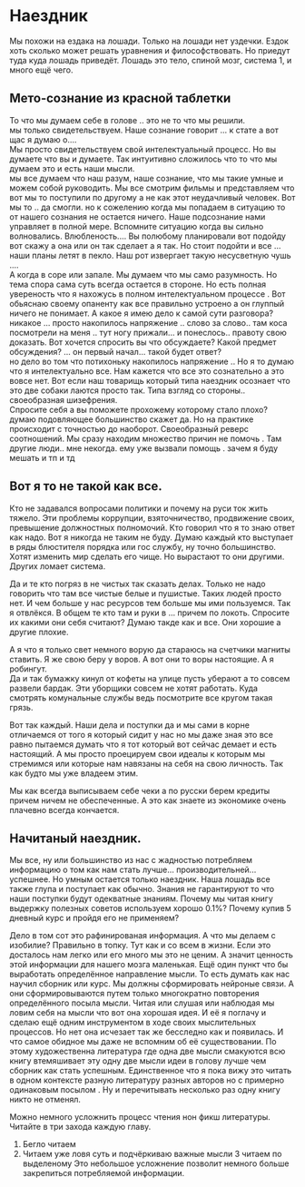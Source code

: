 # Наездник

Мы похожи на ездака на лошади. Только на лошади нет уздечки.
Ездок хоть сколько может решать уравнения и философствовать. Но приедут туда куда лошадь приведёт.
Лошадь это тело, спиной мозг, система 1, и много ещё чего.

## Мето-сознание из красной таблетки
То что мы думаем себе в голове .. это не то что мы решили.     
мы только свидетельствуем. Наше сознание говорит ... к стате а вот щас я думаю о....     
Мы просто свидетельствуем свой интелектуальный процесс. Но вы думаете что вы и думаете. Так интуитивно сложилось что то что мы думаем это и есть наши мысли.  
мы все думаем что наш разум, наше сознание, что мы такие умные и можем собой руководить. Мы все смотрим фильмы и представляем что вот мы то поступили по другому а не как этот неудачливый человек. Вот мы то .. да смогли. но к сожелению когда мы попадаем в ситуацию то от нашего сознания не остается ничего. Наше подсознание нами управляет в полной мере. Вспомните ситуацию когда вы сильно волновались. Влюбленость.... Вы полюбому планировали вот подойду вот скажу а она или он так сделает а я так. Но стоит подойти и все ... наши планы летят в пекло. Наш рот извергает такую несусветную чушь ....    
А когда в соре или запале. Мы думаем что мы само разумность. Но тема спора сама суть всегда остается в стороне. Но есть полная увереность что я нахожусь в полном интелектуальном процессе . Вот обьяснаю своему опаненту как все правильно устроено а он глуппый ничего не понимает. А какое я имею дело к самой сути разговора? никакое ... просто накопилось напряжение .. слово за слово.. там коса посмотрели на меня .. тут ногу прижали... и понеслось.. правоту свою доказать. Вот хочется спросить вы что обсуждаете? Какой предмет обсуждения? ... он первый начал... такой будет ответ?    
но дело во том что потихоньку накопилось напряжение ..  Но я то думаю что я интелектуально все. Нам кажется что все это сознательно а это вовсе нет.
Вот если наш товарищь который типа наездник осознает что это две собаки лаются просто так. Типа взгляд со стороны.. своеобразная шизефрения.   
Спросите себя а вы поможете прохожему которому стало плохо? думаю подовляющее большинство скажет да. Но на практике происходит с точностью до наоборот. Своеобразный реверс соотношений. Мы сразу находим множество причин не помочь . Там другие люди.. мне некогда. ему уже вызвали помощь . зачем я буду мешать и тп и тд   

## Вот я то не такой как все.
Кто не задавался вопросами политики и почему на руси ток жить тяжело. Эти проблемы коррупции, взяточничество, продвижение своих, превышение должностных полномочий. Кто говорил что я то знаю ответ как надо. Вот я никогда не таким не буду. Думаю каждый кто выступает в ряды блюстителя порядка или гос службу, ну точно большинство. Хотят изменить мир сделать его чище. Но вырастают то они другими. Других ломает система. 

Да и те кто погряз в не чистых так сказать делах. Только не надо говорить что там все чистые белые и пушистые. Таких людей просто нет. И чем больше у нас ресурсов тем больше мы ими пользуемся. Так я отвлёкся. В общем те кто там и руки в ... причем по локоть. Спросите их какими они себя считают? Думаю такде как и все. Они хорошие а другие плохие.

А я что я только свет немного ворую да стараюсь на счетчики магниты ставить. Я же свою беру у воров. А вот они то воры настоящие. А я робингут.  
Да и так бумажку кинул от кофеты на улице пусть уберают а то совсем развели бардак. Эти уборщики совсем не хотят работать. Куда смотрять комунальные службы ведь посмотрите все кругом такая грязь.

Вот так каждый. Наши дела и поступки да и мы сами в корне отличаемся от того я который сидит у нас но мы даже зная это все равно пытаемся думать что я тот который вот сейчас демает  и есть настоящий. А мы просто проецируем свои идеалы к которым мы стремимся или которые нам навязаны на себя на свою личность. Так как будто мы уже владеем этим. 

Мы как всегда выписываем себе чеки а по русски берем кредиты причем ничем не обеспеченные. А это как знаете из экономике очень плачевно всегда кончается.

## Начитаный наездник.
Мы все, ну или большинство из нас с жадностью потребляем информацию о том как нам стать лучше... производительней... успешнее. Но умным остается только наездник. Наша лошадь все также глупа и поступает как обычно. Знания не гарантируют то что наши поступки будут одекватные знаниям. 
Почему мы читая книгу выдержку полезных советов используем хорошо 0.1%? Почему купив 5 дневный курс и пройдя его не применяем?

Дело в том сот это рафинированая информация. А что мы делаем с изобилие? Правильно в топку. Тут как и со всем в жизни. Если это досталось нам легко или его много мы это не ценим. А значит ценность этой информации для нашего мозга маленькая.
Ещё один пункт что бы выработать определённое направление мысли. То есть думать как нас научил сборник или курс. Мы должны сформировать нейроные связи. А они сформировываются путем только многократно повторения определённого посыла мысли.
Читая или слушая или наблюдая мы ловим себя на мысли что вот она хорошая идея. И её я поглачу и сделаю ещё одним инструментом в ходе своих мыслительных процессов. Но нет она исчезает так же бесследно как и появилась. И что самое обидное мы даже не вспомним об её существовании.
По этому художественна литература где одна две мысли смакуются всю книгу втемяшивает эту одну две мысли идеи в голову лучше чем сборник как стать успешным.
Единственное что я пока вижу это читать в одном контексте разную литературу разных авторов но с примерно одинаковым посылом . Ну и перечитывать несколько раз одну книгу никто не отменял.   

Можно немного усложнить процесс чтения нон фикш литературы.
Читайте в три захода каждую главу.
1. Бегло читаем
2. Читаем уже ловя суть и подчёркиваю важные мысли
3 читаем по выделеному
Это небольшое усложнение позволит немного больше закрепиться потребляемой информации.   


